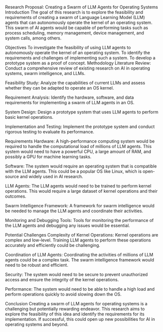 Research Proposal: Creating a Swarm of LLM Agents for Operating Systems
Introduction
The goal of this research is to explore the feasibility and requirements of creating a swarm of Language Learning Model (LLM) agents that can autonomously operate the kernel of an operating system. This swarm of AI agents would be capable of performing tasks such as process scheduling, memory management, device management, and system calls, among others.

Objectives
To investigate the feasibility of using LLM agents to autonomously operate the kernel of an operating system.
To identify the requirements and challenges of implementing such a system.
To develop a prototype system as a proof of concept.
Methodology
Literature Review: Conduct a comprehensive review of existing research on AI in operating systems, swarm intelligence, and LLMs.

Feasibility Study: Analyze the capabilities of current LLMs and assess whether they can be adapted to operate an OS kernel.

Requirement Analysis: Identify the hardware, software, and data requirements for implementing a swarm of LLM agents in an OS.

System Design: Design a prototype system that uses LLM agents to perform basic kernel operations.

Implementation and Testing: Implement the prototype system and conduct rigorous testing to evaluate its performance.

Requirements
Hardware: A high-performance computing system would be required to handle the computational load of millions of LLM agents. This system would need to have a powerful CPU, a large amount of RAM, and possibly a GPU for machine learning tasks.

Software: The system would require an operating system that is compatible with the LLM agents. This could be a popular OS like Linux, which is open-source and widely used in AI research.

LLM Agents: The LLM agents would need to be trained to perform kernel operations. This would require a large dataset of kernel operations and their outcomes.

Swarm Intelligence Framework: A framework for swarm intelligence would be needed to manage the LLM agents and coordinate their activities.

Monitoring and Debugging Tools: Tools for monitoring the performance of the LLM agents and debugging any issues would be essential.

Potential Challenges
Complexity of Kernel Operations: Kernel operations are complex and low-level. Training LLM agents to perform these operations accurately and efficiently could be challenging.

Coordination of LLM Agents: Coordinating the activities of millions of LLM agents could be a complex task. The swarm intelligence framework would need to be robust and efficient.

Security: The system would need to be secure to prevent unauthorized access and ensure the integrity of the kernel operations.

Performance: The system would need to be able to handle a high load and perform operations quickly to avoid slowing down the OS.

Conclusion
Creating a swarm of LLM agents for operating systems is a challenging but potentially rewarding endeavor. This research aims to explore the feasibility of this idea and identify the requirements for its implementation. If successful, this could open up new possibilities for AI in operating systems and beyond.
